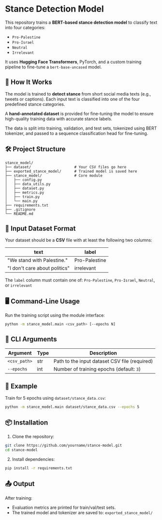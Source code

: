 # Stance Detection Model

This repository trains a **BERT-based stance detection model** to classify text into four categories:
* `Pro-Palestine`
* `Pro-Israel`
* `Neutral`
* `Irrelevant`

It uses **Hugging Face Transformers**, PyTorch, and a custom training pipeline to fine-tune a `bert-base-uncased` model.

## 🚀 How It Works

The model is trained to **detect stance** from short social media texts (e.g., tweets or captions). Each input text is classified into one of the four predefined stance categories.

A **hand-annotated dataset** is provided for fine-tuning the model to ensure high-quality training data with accurate stance labels.

The data is split into training, validation, and test sets, tokenized using BERT tokenizer, and passed to a sequence classification head for fine-tuning.

## 🛠️ Project Structure

```
stance_model/
├── dataset/                    # Your CSV files go here
├── exported_stance_model/      # Trained model is saved here
├── stance_model/               # Core module
│   ├── config.py
│   ├── data_utils.py
│   ├── dataset.py
│   ├── metrics.py
│   ├── train.py
│   └── main.py
├── requirements.txt
├── .gitignore
└── README.md
```

## 🧪 Input Dataset Format

Your dataset should be a **CSV** file with at least the following two columns:

| text | label |
|------|-------|
| "We stand with Palestine." | Pro-Palestine |
| "I don't care about politics" | irrelevant |

The `label` column must contain one of: `Pro-Palestine`, `Pro-Israel`, `Neutral`, or `irrelevant`

## 🖥️ Command-Line Usage

Run the training script using the module interface:

```bash
python -m stance_model.main <csv_path> [--epochs N]
```

## 🔧 CLI Arguments

| Argument | Type | Description |
|----------|------|-------------|
| `<csv_path>` | str | Path to the input dataset CSV file (required) |
| `--epochs` | int | Number of training epochs (default: `3`) |

## 🧾 Example

Train for 5 epochs using `dataset/stance_data.csv`:

```bash
python -m stance_model.main dataset/stance_data.csv --epochs 5
```

## 📦 Installation

1. Clone the repository:

```bash
git clone https://github.com/yourname/stance-model.git
cd stance-model
```

2. Install dependencies:

```bash
pip install -r requirements.txt
```

## 📤 Output

After training:
* Evaluation metrics are printed for train/val/test sets.
* The trained model and tokenizer are saved to: `exported_stance_model/`